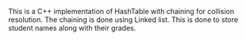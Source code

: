 This is a C++ implementation of HashTable with chaining for collision resolution. The chaining is done using Linked list. This is done to store student names along with their grades. 
